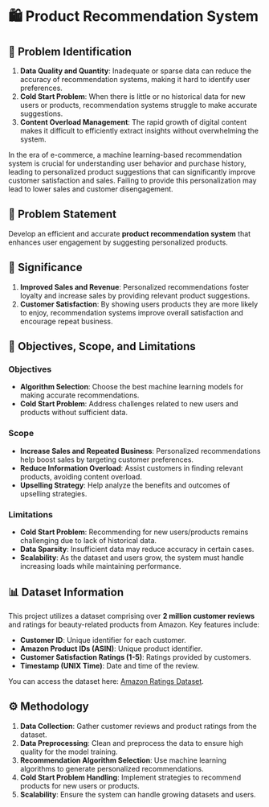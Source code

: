 # 🛍️ Product Recommendation System

## 🚀 Problem Identification
1. **Data Quality and Quantity**: Inadequate or sparse data can reduce the accuracy of recommendation systems, making it hard to identify user preferences.
2. **Cold Start Problem**: When there is little or no historical data for new users or products, recommendation systems struggle to make accurate suggestions.
3. **Content Overload Management**: The rapid growth of digital content makes it difficult to efficiently extract insights without overwhelming the system.

In the era of e-commerce, a machine learning-based recommendation system is crucial for understanding user behavior and purchase history, leading to personalized product suggestions that can significantly improve customer satisfaction and sales. Failing to provide this personalization may lead to lower sales and customer disengagement.

## 📌 Problem Statement
Develop an efficient and accurate **product recommendation system** that enhances user engagement by suggesting personalized products.

## 🌟 Significance
1. **Improved Sales and Revenue**: Personalized recommendations foster loyalty and increase sales by providing relevant product suggestions.
2. **Customer Satisfaction**: By showing users products they are more likely to enjoy, recommendation systems improve overall satisfaction and encourage repeat business.

## 🎯 Objectives, Scope, and Limitations

### Objectives
- **Algorithm Selection**: Choose the best machine learning models for making accurate recommendations.
- **Cold Start Problem**: Address challenges related to new users and products without sufficient data.

### Scope
- **Increase Sales and Repeated Business**: Personalized recommendations help boost sales by targeting customer preferences.
- **Reduce Information Overload**: Assist customers in finding relevant products, avoiding content overload.
- **Upselling Strategy**: Help analyze the benefits and outcomes of upselling strategies.
  
### Limitations
- **Cold Start Problem**: Recommending for new users/products remains challenging due to lack of historical data.
- **Data Sparsity**: Insufficient data may reduce accuracy in certain cases.
- **Scalability**: As the dataset and users grow, the system must handle increasing loads while maintaining performance.

## 📊 Dataset Information
This project utilizes a dataset comprising over **2 million customer reviews** and ratings for beauty-related products from Amazon. Key features include:
- **Customer ID**: Unique identifier for each customer.
- **Amazon Product IDs (ASIN)**: Unique product identifier.
- **Customer Satisfaction Ratings (1-5)**: Ratings provided by customers.
- **Timestamp (UNIX Time)**: Date and time of the review.

You can access the dataset here: [Amazon Ratings Dataset](https://www.kaggle.com/datasets/skillsmuggler/amazon-ratings).

## ⚙️ Methodology
1. **Data Collection**: Gather customer reviews and product ratings from the dataset.
2. **Data Preprocessing**: Clean and preprocess the data to ensure high quality for the model training.
3. **Recommendation Algorithm Selection**: Use machine learning algorithms to generate personalized recommendations.
4. **Cold Start Problem Handling**: Implement strategies to recommend products for new users or products.
5. **Scalability**: Ensure the system can handle growing datasets and users.

